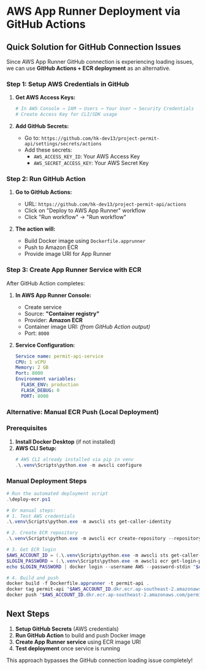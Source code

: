 # AWS App Runner Deployment via GitHub Actions

## Quick Solution for GitHub Connection Issues

Since AWS App Runner GitHub connection is experiencing loading issues, we can use **GitHub Actions + ECR deployment** as an alternative.

### Step 1: Setup AWS Credentials in GitHub

1. **Get AWS Access Keys:**
   ```bash
   # In AWS Console → IAM → Users → Your User → Security Credentials
   # Create Access Key for CLI/SDK usage
   ```

2. **Add GitHub Secrets:**
   - Go to: `https://github.com/hk-dev13/project-permit-api/settings/secrets/actions`
   - Add these secrets:
     - `AWS_ACCESS_KEY_ID`: Your AWS Access Key
     - `AWS_SECRET_ACCESS_KEY`: Your AWS Secret Key

### Step 2: Run GitHub Action

1. **Go to GitHub Actions:**
   - URL: `https://github.com/hk-dev13/project-permit-api/actions`
   - Click on "Deploy to AWS App Runner" workflow
   - Click "Run workflow" → "Run workflow"

2. **The action will:**
   - Build Docker image using `Dockerfile.apprunner`
   - Push to Amazon ECR
   - Provide image URI for App Runner

### Step 3: Create App Runner Service with ECR

After GitHub Action completes:

1. **In AWS App Runner Console:**
   - Create service
   - Source: **"Container registry"**
   - Provider: **Amazon ECR**
   - Container image URI: *(from GitHub Action output)*
   - Port: `8000`

2. **Service Configuration:**
   ```yaml
   Service name: permit-api-service
   CPU: 1 vCPU
   Memory: 2 GB
   Port: 8000
   Environment variables:
     FLASK_ENV: production
     FLASK_DEBUG: 0
     PORT: 8000
   ```

### Alternative: Manual ECR Push (Local Deployment)

### Prerequisites
1. **Install Docker Desktop** (if not installed)
2. **AWS CLI Setup:**
   ```powershell
   # AWS CLI already installed via pip in venv
   .\.venv\Scripts\python.exe -m awscli configure
   ```

### Manual Deployment Steps
```powershell
# Run the automated deployment script
.\deploy-ecr.ps1

# Or manual steps:
# 1. Test AWS credentials
.\.venv\Scripts\python.exe -m awscli sts get-caller-identity

# 2. Create ECR repository
.\.venv\Scripts\python.exe -m awscli ecr create-repository --repository-name permit-api --region ap-southeast-2

# 3. Get ECR login
$AWS_ACCOUNT_ID = (.\.venv\Scripts\python.exe -m awscli sts get-caller-identity --query Account --output text)
$LOGIN_PASSWORD = (.\.venv\Scripts\python.exe -m awscli ecr get-login-password --region ap-southeast-2)
echo $LOGIN_PASSWORD | docker login --username AWS --password-stdin "$AWS_ACCOUNT_ID.dkr.ecr.ap-southeast-2.amazonaws.com"

# 4. Build and push
docker build -f Dockerfile.apprunner -t permit-api .
docker tag permit-api "$AWS_ACCOUNT_ID.dkr.ecr.ap-southeast-2.amazonaws.com/permit-api:latest"
docker push "$AWS_ACCOUNT_ID.dkr.ecr.ap-southeast-2.amazonaws.com/permit-api:latest"
```

## Next Steps

1. **Setup GitHub Secrets** (AWS credentials)
2. **Run GitHub Action** to build and push Docker image
3. **Create App Runner service** using ECR image URI
4. **Test deployment** once service is running

This approach bypasses the GitHub connection loading issue completely!
